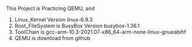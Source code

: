 This Project is Practicing QEMU, and
1. Linux_Kernel Version linux-6.9.3
2. Root_FileSystem is BusyBox Version busybox-1.36.1
3. ToolChain is gcc-arm-10.3-2021.07-x86_64-arm-none-linux-gnueabihf
4. QEMU is download from github

